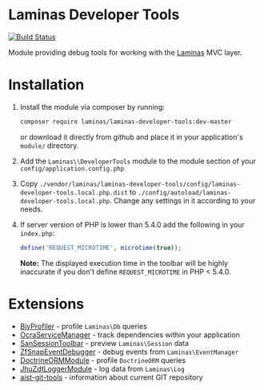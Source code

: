 Laminas Developer Tools
====================

[![Build Status](https://travis-ci.org/laminas/LaminasDeveloperTools.svg)](https://travis-ci.org/laminas/LaminasDeveloperTools)  

Module providing debug tools for working with the [Laminas](https://github.com/laminas/laminas) MVC
layer.

Installation
============

1. Install the module via composer by running:

   ```sh
   composer require laminas/laminas-developer-tools:dev-master
   ```
   or download it directly from github and place it in your application's `module/` directory.
2. Add the `Laminas\\DeveloperTools` module to the module section of your `config/application.config.php`
3. Copy `./vendor/laminas/laminas-developer-tools/config/laminas-developer-tools.local.php.dist` to
   `./config/autoload/laminas-developer-tools.local.php`. Change any settings in it
   according to your needs.
4. If server version of PHP is lower than 5.4.0 add the following in your `index.php`:
   ```php
   define('REQUEST_MICROTIME', microtime(true));
   ```

   **Note:** The displayed execution time in the toolbar will be highly inaccurate
    if you don't define `REQUEST_MICROTIME` in PHP < 5.4.0.

Extensions
==========

* [BjyProfiler](https://github.com/bjyoungblood/BjyProfiler) - profile `Laminas\Db` queries
* [OcraServiceManager](https://github.com/Ocramius/OcraServiceManager) - track dependencies within your application
* [SanSessionToolbar](https://github.com/samsonasik/SanSessionToolbar) - preview `Laminas\Session` data
* [ZfSnapEventDebugger](https://github.com/snapshotpl/ZfSnapEventDebugger) - debug events from `Laminas\EventManager`
* [DoctrineORMModule](https://github.com/doctrine/DoctrineORMModule) - profile `DoctrineORM` queries
* [JhuZdtLoggerModule](https://github.com/jhuet/JhuZdtLoggerModule) - log data from `Laminas\Log`
* [aist-git-tools](https://github.com/ma-si/aist-git-tools) - information about current GIT repository
